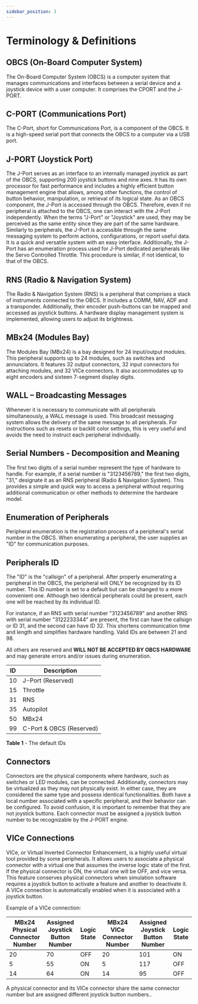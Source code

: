 ```yaml
---
sidebar_position: 3
---
```


# Terminology & Definitions

## OBCS (On-Board Computer System)
The On-Board Computer System (OBCS) is a computer system that manages communications and
interfaces between a serial device and a joystick device with a user computer. It comprises the CPORT and the J-PORT.

## C-PORT (Communications Port)
The C-Port, short for Communications Port, is a component of the OBCS. It is a high-speed serial
port that connects the OBCS to a computer via a USB port.

## J-PORT (Joystick Port)
The J-Port serves as an interface to an internally managed joystick as part of the OBCS, supporting
200 joystick buttons and nine axes. It has its own processor for fast performance and includes a
highly efficient button management engine that allows, among other functions, the control of
button behavior, manipulation, or retrieval of its logical state. As an OBCS component, the J-Port is
accessed through the OBCS. Therefore, even if no peripheral is attached to the OBCS, one can
interact with the J-Port independently. When the terms "J-Port" or "Joystick" are used, they may be
perceived as the same entity since they are part of the same hardware. Similarly to peripherals, the
J-Port is accessible through the same messaging system to perform actions, configurations, or
report useful data. It is a quick and versatile system with an easy interface. Additionally, the J-Port
has an enumeration process used for J-Port dedicated peripherals like the Servo Controlled
Throttle. This procedure is similar, if not identical, to that of the OBCS.

## RNS (Radio & Navigation System)
The Radio & Navigation System (RNS) is a peripheral that comprises a stack of instruments
connected to the OBCS. It includes a COMM, NAV, ADF and a transponder. Additionally, their
encoder push-buttons can be mapped and accessed as joystick buttons. A hardware display
management system is implemented, allowing users to adjust its brightness.

## MBx24 (Modules Bay)
The Modules Bay (MBx24) is a bay designed for 24 input/output modules. This peripheral supports
up to 24 modules, such as switches and annunciators. It features 32 output connectors, 32 input
connectors for attaching modules, and 32 VICe connectors. It also accommodates up to eight
encoders and sixteen 7-segment display digits.

## WALL – Broadcasting Messages
Whenever it is necessary to communicate with all peripherals simultaneously, a WALL message is used. This broadcast
messaging system allows the delivery of the same message to all peripherals. For instructions such as resets or backlit
color settings, this is very useful and avoids the need to instruct each peripheral individually.

## Serial Numbers - Decomposition and Meaning
The first two digits of a serial number represent the type of hardware to handle. For example, if a serial number is
"3123456789," the first two digits, "31," designate it as an RNS peripheral (Radio & Navigation System). This provides a
simple and quick way to access a peripheral without requiring additional communication or other methods to determine
the hardware model.

## Enumeration of Peripherals
Peripheral enumeration is the registration process of a peripheral's serial number in the OBCS. When enumerating a
peripheral, the user supplies an "ID" for communication purposes.

## Peripherals ID
The "ID" is the "callsign" of a peripheral. After properly enumerating a peripheral in the OBCS, the peripheral will ONLY be
recognized by its ID number. This ID number is set to a default but can be changed to a more convenient one. Although
two identical peripherals could be present, each one will be reached by its individual ID.

For instance, if an RNS with serial number "3123456789" and another RNS with serial number "3122233344" are present, the first can have the callsign or ID
31, and the second can have ID 32.
This shortens communication time and length and simplifies hardware handling. Valid IDs are between 21 and 98.

All others are reserved and **WILL NOT BE ACCEPTED BY OBCS HARDWARE** and may generate errors and/or issues during enumeration.

| ID  | Description                        |
| ----|------------------------------------|
| 10  | J-Port (Reserved)                  |
| 15  | Throttle                           |
| 31  | RNS                                |
| 35  | Autopilot                          |
| 50  | MBx24                              |
| 99  | C-Port & OBCS (Reserved)           |

**Table 1** - The default IDs

## Connectors
Connectors are the physical components where hardware, such as switches or LED modules, can
be connected. Additionally, connectors may be virtualized as they may not physically exist. In either
case, they are considered the same type and possess identical functionalities. Both have a local
number associated with a specific peripheral, and their behavior can be configured. To avoid
confusion, it is important to remember that they are not joystick buttons. Each connector must be
assigned a joystick button number to be recognizable by the J-PORT engine.

## VICe Connections
VICe, or Virtual Inverted Connector Enhancement, is a highly useful virtual tool provided by some
peripherals. It allows users to associate a physical connector with a virtual one that assumes the
inverse logic state of the first. If the physical connector is ON, the virtual one will be OFF, and vice
versa. This feature conserves physical connectors when simulation software requires a joystick
button to activate a feature and another to deactivate it. A VICe connection is automatically
enabled when it is associated with a joystick button.

Example of a VICe connection:

| MBx24 Physical Connector Number | Assigned Joystick Button Number | Logic State | MBx24 VICe Connector Number | Assigned Joystick Button Number | Logic State |
|---------------------------------|----------------------------------|-------------|-----------------------------|----------------------------------|-------------|
| 20                              | 70                               | OFF         | 20                          | 101                              | ON          |
| 5                               | 55                               | ON          | 5                           | 117                              | OFF         |
| 14                              | 64                               | ON          | 14                          | 95                               | OFF         |

A physical connector and its VICe connector share the same connector number but are assigned different joystick button numbers..

